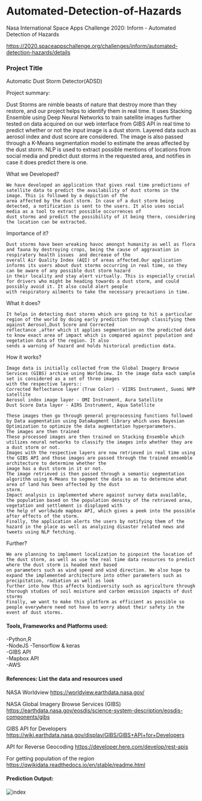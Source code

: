 # Automated-Detection-of-Hazards
Nasa International Space Apps Challenge 2020: Inform - Automated Detection of Hazards                                                                    

https://2020.spaceappschallenge.org/challenges/inform/automated-detection-hazards/details


### Project Title

Automatic Dust Storm Detector(ADSD)


Project summary:

Dust Storms are nimble beasts of nature that destroy more than they restore, and our project helps to identify them in real time. It uses Stacking Ensemble using Deep Neural Networks
to train satellite images further tested on data acquired on our web interface from GIBS API in real time to predict whether or not the input image is a dust storm. Layered data such
as aerosol index and dust score are considered. The image is also passed through a K-Means segmentation model to estimate the areas affected by the dust storm. NLP is used to extract
possible mentions of locations from social media and predict dust storms in the requested area, and notifies in case it does predict there is one.

What we Developed?
```
We have developed an application that gives real time predictions of satellite data to predict the availability of dust storms in the image. This is followed by a depiction of the
area affected by the dust storm. In case of a dust storm being detected, a notification is sent to the users. It also uses social media as a tool to extract possible occurrences of
dust storms and predict the possibility of it being there, considering the location can be extracted.
```


Importance of it?
```
Dust storms have been wreaking havoc amongst humanity as well as flora and fauna by destroying crops, being the cause of aggravation in respiratory health issues  and decrease of the
overall Air Quality Index (AQI) of areas affected.Our application informs its users about dust storms occurring in real time, so they can be aware of any possible dust storm hazard 
in their locality and stay alert virtually. This is especially crucial for drivers who might be heading towards a dust storm, and could possibly avoid it. It also could alert people
with respiratory ailments to take the necessary precautions in time. 

```

What it does? 
```
It helps in detecting dust storms which are going to hit a particular region of the world by doing early prediction through classifying them against Aerosol,Dust Score and Corrected
reflectance ,after which it applies segmentation on the predicted data to know exact area of impact which is compared against population and vegetation data of the region. It also
sends a warning of hazard and holds historical prediction data.
```




How it works?
```
Image data is initially collected from the Global Imagery Browse Services (GIBS) archive using Worldview. In the image data each sample set is considered as a set of three images
with the respective layers::
Corrected Reflectance layer (True Color) - VIIRS Instrument, Suomi NPP satellite
Aerosol index image layer - OMI Instrument, Aura Satellite 
Dust Score Data layer - AIRS Instrument, Aqua Satellite

These images then go through general preprocessing functions followed by Data augmentation using DataAugment library which uses Bayesian Optimization to optimize the data augmentation hyperparameters. 
The images are then trained
These processed images are then trained on Stacking Ensemble which utilizes neural networks to classify the images into whether they are a dust storm or not. 
Images with the respective layers are now retrieved in real time using the GIBS API and those images are passed through the trained ensemble architecture to determine whether the 
image has a dust storm in it or not.
The image retrieved is then passed through a semantic segmentation algorithm using K-Means to segment the data so as to determine what area of land has been affected by the dust
storm.
Impact analysis is implemented where against survey data available, the population based on the population density of the retrieved area, vegetation and settlement is displayed with
the help of worldwide mapbox API, which gives a peek into the possible after effects of the storm.
Finally, the application alerts the users by notifying them of the hazard in the place as well as analyzing disaster related news and tweets using NLP fetching.
```



Further?
```
We are planning to implement localization to pinpoint the location of the dust storm, as well as use the real time data resources to predict where the dust storm is headed next based
on parameters such as wind speed and wind direction. We also hope to expand the implemented architecture into other parameters such as precipitation, radiation as well as look
further into how this affects biodiversity such as agriculture through thorough studies of soil moisture and carbon emission impacts of dust storms
Finally, we want to make this platform as efficient as possible so people everywhere need not have to worry about their safety in the event of dust storms.
```

#### Tools, Frameworks and Platforms used:

-Python,R                                                                                                                                                                         
-NodeJS
-Tensorflow & keras                                                                                     
-GIBS API                                                                               
-Mapbox API                                                             
-AWS


#### References: List the data and resources used

NASA Worldview 
https://worldview.earthdata.nasa.gov/

NASA Global Imagery Browse Services (GIBS)
https://earthdata.nasa.gov/eosdis/science-system-description/eosdis-components/gibs

GIBS API for Developers 
https://wiki.earthdata.nasa.gov/display/GIBS/GIBS+API+for+Developers

API for Reverse Geocoding
https://developer.here.com/develop/rest-apis

For getting population of the region
https://qwikidata.readthedocs.io/en/stable/readme.html

#### Prediction Output:

![index](https://user-images.githubusercontent.com/15159619/95132607-af66fa00-077d-11eb-9d78-1ed2661cf492.jpg)
